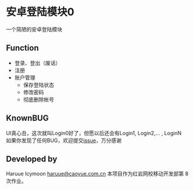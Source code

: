 # 安卓登陆模块0
一个简陋的安卓登陆模块
## Function
+ 登录、登出（废话）
+ 注册
+ 账户管理
    - 保存登陆状态
    - 修改密码
    - 彻底删除帐号
## KnownBUG
UI真心丑，这次就叫Login0好了，但愿以后还会有Login1, Login2,... , LoginN    
如果你发现了任何BUG，欢迎提交[issue](https://github.com/haruue/Login0/issues)，万分感谢
## Developed by
Haruue Icymoon <haruue@caoyue.com.cn>
本项目作为红岩网校移动开发部第 8 次作业。
<!--
* * * * * * * * * * * * * * * * * * * * * * * *
* REDROCK-TEAM HOMEWORK 8 (20151130)          *
* Level 4 - Login                             *
* Author:  Haruue Icymoon                     *
* Time:    Fri Dec  4 12:19:34 CST 2015       *
* Website: http://www.caoyue.com.cn/          *
* * * * * * * * * * * * * * * * * * * * * * * *
-->
